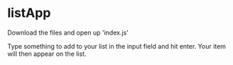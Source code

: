 # listApp

Download the files and open up 'index.js'

Type something to add to your list in the input field and hit enter. Your item will then appear on the list.
